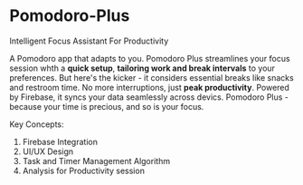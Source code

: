 # Pomodoro-Plus
Intelligent Focus Assistant For Productivity

A Pomodoro app that adapts to you. Pomodoro Plus streamlines your focus session whth a **quick setup**, **tailoring work and break intervals** to your preferences. But here's the kicker - it considers essential breaks like snacks and restroom time. No more interruptions, just **peak productivity**. Powered by Firebase, it syncs your data seamlessly across devics. Pomodoro Plus - because your time is precious, and so is your focus.

Key Concepts:

1. Firebase Integration
2. UI/UX Design
3. Task and Timer Management Algorithm
4. Analysis for Productivity session

